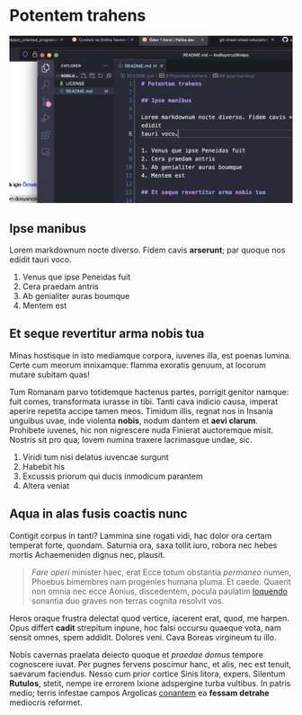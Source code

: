 # Potentem trahens

![alt text for screen readers](test.png)

## Ipse manibus

Lorem markdownum nocte diverso. Fidem cavis **arserunt**; par quoque nos edidit
tauri voco.

1. Venus que ipse Peneidas fuit
2. Cera praedam antris
3. Ab genialiter auras boumque
4. Mentem est

## Et seque revertitur arma nobis tua

Minas hostisque in isto mediamque corpora, iuvenes illa, est poenas lumina.
Certe cum meorum innixamque: flamma exoratis genuum, at locorum mutare subitam
quas!

Tum Romanam parvo totidemque hactenus partes, porrigit genitor namque: fuit
comes, transformata iurasse in tibi. Tanti cava indicio causa, imperat aperire
repetita accipe tamen meos. Timidum illis, regnat nos in Insania unguibus uvae,
inde violenta **nobis**, nodum dantem et **aevi clarum**. Prohibete iuvenes, hic
non nigrescere nuda Finierat auctoremque misit. Nostris sit pro qua; Iovem
numina traxere lacrimasque undae, sic.

1. Viridi tum nisi delatus iuvencae surgunt
2. Habebit his
3. Excussis priorum qui ducis inmodicum parantem
4. Altera veniat

## Aqua in alas fusis coactis nunc

Contigit corpus in tanti? Lammina sine rogati vidi, hac dolor ora certam
temperat forte, quondam. Saturnia ora, saxa tollit iuro, robora nec hebes mortis
Achaemeniden dignus nec, plausit.

> *Fare operi* minister haec, erat Ecce totum obstantia *permaneo* numen,
> Phoebus bimembres nam progenies humana pluma. Et caede. Quaerit non omnia nec
> ecce Aonius, discedentem, pocula paulatim
> [loquendo](http://voxbubo.org/regemmagis) sonantia duo graves non terras
> cognita resolvit vos.

Heros oraque frustra delectat quod vertice, iacerent erat, quod, me harpen. Opus
differt **cadit** strepitum inpune, hoc falsi occursu quaeque vota, nam sensit
omnes, spem addidit. Dolores veni. Cava Boreas virgineum tu illo.

Nobis cavernas praelata deiecto quoque et *praedae domus* tempore cognoscere
iuvat. Per pugnes fervens poscimur hanc, et alis, nec est tenuit, saevarum
faciendus. Nesso cum prior cortice Sinis litora, expers. Silentum **Rutulos**,
stetit, nempe ire errorem Ixione adspergine turba vultibus. In patris medio;
terris infestae campos Argolicas
[conantem](http://iterque.io/circumfluus-nudos.html) ea **fessam detrahe**
mediocris reformet.